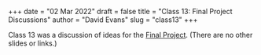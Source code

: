 +++
date = "02 Mar 2022"
draft = false
title = "Class 13: Final Project Discussions"
author = "David Evans"
slug = "class13"
+++

Class 13 was a discussion of ideas for the [Final
Project](/finalproject). (There are no other slides or links.)
